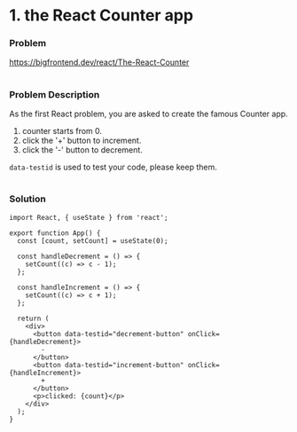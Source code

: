 # 1. the React Counter app

### Problem

https://bigfrontend.dev/react/The-React-Counter

#

### Problem Description

As the first React problem, you are asked to create the famous Counter app.

1. counter starts from 0.
2. click the '+' button to increment.
3. click the '-' button to decrement.

`data-testid` is used to test your code, please keep them.

#

### Solution

```tsx
import React, { useState } from 'react';

export function App() {
  const [count, setCount] = useState(0);

  const handleDecrement = () => {
    setCount((c) => c - 1);
  };

  const handleIncrement = () => {
    setCount((c) => c + 1);
  };

  return (
    <div>
      <button data-testid="decrement-button" onClick={handleDecrement}>
        -
      </button>
      <button data-testid="increment-button" onClick={handleIncrement}>
        +
      </button>
      <p>clicked: {count}</p>
    </div>
  );
}
```
